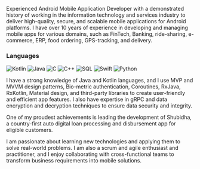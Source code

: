 Experienced Android Mobile Application Developer with a demonstrated history of working in the information technology and services industry to deliver high-quality, secure, and scalable mobile applications for Android platforms. I have over 10 years of experience in developing and managing mobile apps for various domains, such as FinTech, Banking, ride-sharing, e-commerce, ERP, food ordering, GPS-tracking, and delivery.

### Languages
![Kotlin](https://img.shields.io/badge/kotlin-073026?logo=kotlin&color=007396)
![Java](https://img.shields.io/badge/-Java-000?&logo=Java&logoColor=007396)
![C](https://img.shields.io/badge/-C-000?&logo=C)
![C++](https://img.shields.io/badge/-C++-000?&logo=c%2b%2b&logoColor=00599C)
![SQL](https://img.shields.io/badge/-SQL-000?&logo=MySQL)
![Swift](https://img.shields.io/badge/-Swift-000?&logo=Swift)
![Python](https://img.shields.io/badge/-Python-000?&logo=Python)


I have a strong knowledge of Java and Kotlin languages, and I use MVP and MVVM design patterns, Bio-metric authentication, Coroutines, RxJava, RxKotlin, Material design, and third-party libraries to create user-friendly and efficient app features. I also have expertise in gRPC and data encryption and decryption techniques to ensure data security and integrity. 

One of my proudest achievements is leading the development of Shubidha, a country-first auto digital loan processing and disbursement app for eligible customers. 

I am passionate about learning new technologies and applying them to solve real-world problems. I am also a scrum and agile enthusiast and practitioner, and I enjoy collaborating with cross-functional teams to transform business requirements into mobile solutions.
